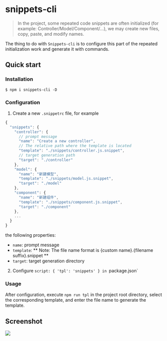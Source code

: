 # snippets-cli
>  In the project, some repeated code snippets are often initialized (for example: Controller/Model/Component/...), we may create new files, copy, paste, and modify names.

The thing to do with `Snippets-cli` is to configure this part of the repeated initialization work and generate it with commands.

## Quick start
### Installation
```
$ npm i snippets-cli -D
```

### Configuration
1. Create a new `.snippetrc` file, for example

```js
{
  "snippets": {
    "controller": {
      // prompt message
      "name": "Create a new controller",
      // The relative path where the template is located
      "template": "./snippets/controller.js.snippet",
      // target generation path
      "target": "./controller"
    },
    "model": {
      "name": "新建模型",
      "template": "./snippets/model.js.snippet",
      "target": "./model"
    },
    "component": {
      "name": "新建组件",
      "template": "./snippets/component.js.snippet",
      "target": "./component"
    },
    ...
  }
}
```

the following properties:

- `name`: prompt message
- `template`: ** Note: The file name format is {custom name}.{filename suffix}.snippet **
- `target`: target generation directory

2. Configure `script: { 'tpl': 'snippets' } in `package.json`

### Usage
After configuration, execute `npm run tpl` in the project root directory, select the corresponding template, and enter the file name to generate the template.

## Screenshot
![](https://user-images.githubusercontent.com/13595509/44296557-db9c3400-a2f3-11e8-9a30-bc2c66c542d0.png)
